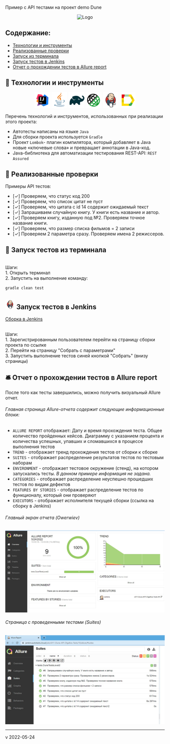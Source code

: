 Пример с API тестами на проект demo Dune

<p align="center">
<img title="Logo" src="https://user-images.githubusercontent.com/48391286/115104563-fcbaf400-9f76-11eb-912d-5d2b7a9f4933.jpg">
</p>



## Содержание:
- [Технологии и инструменты](#watermelon-технологии-и-инструменты)
- [Реализованные проверки](#watermelon-Реализованные-проверки)
- [Запуск из терминала](#watermelon-Запуск-тестов-из-терминала)
- [Запуск тестов в Jenkins](#watermelon-Запуск-тестов-в-Jenkins)
- [Отчет о прохождении тестов в Allure report](#bellhop_bell-Отчет-о-прохождении-тестов-в-Allure-report)
<!--- [Тестовая документация в Allure TestOps](#watermelon-Тестовая-документация-в-Allure-TestOps)
- [Видео прохождения тестов](#watermelon-Видео-прохождения-тестов)
- [Отчет в Telegram](#bellhop_bell-Отчет-в-Telegram)-->

## :watermelon: Технологии и инструменты
<p align="center">
<a href="https://www.jetbrains.com/idea/"><img src="images/logo/Idea.svg" width="50" height="50"  alt="IDEA" title="IJ IDEA"></a>  
<a href="https://www.java.com/"><img src="images/logo/Java.svg" width="50" height="50"  alt="Java"/></a>
<a href="https://gradle.org/"><img src="images/logo/Gradle.svg" width="50" height="50"  alt="Gradle"/></a>
<!-- <a href="https://selenide.org/"><img src="images/logo/Selenide.svg" width="50" height="50" alt="Selenide"/></a> -->
<a href="https://rest-assured.io/"><img src="images/logo/RestAssured.svg" width="50" height="50"  alt="Rest-Assured" title="Rest-Assured"></a>
<a href="https://www.jenkins.io/"><img src="images/logo/Jenkins.svg" width="50" height="50"  alt="Jenkins"/></a>
<a href="https://github.com/allure-framework/allure2"><img src="images/logo/Allure.svg" width="50" height="50"  alt="Allure"/></a>  
<!--<a href="https://qameta.io/"><img src="images/logo/Allure_TO.svg" width="50" height="50"  alt="AllureTestOps" title="AllureTestOps"></a>
<a href="https://habr.com/ru/post/438870/"><img src="images/logo/Lombok.svg" width="50" height="50"  alt="Lombok" title="Lombok"></a>  
<a href="https://aerokube.com/selenoid/"><img src="images/logo/Selenoid.svg" width="50" height="50"  alt="Selenoid"/></a>
<a href="https://web.telegram.org/"><img width="50" height="50"  alt="Telegram" src="images/logo/Telegram.svg"></a>-->
</p>

Перечень технологий и инструментов, использованных при реализации этого проекта:
- Автотесты написаны на языке `Java`
- Для сборки проекта используется `Gradle`
- Проект `Lombok`- плагин компилятора, который добавляет в Java новые «ключевые слова» и превращает аннотации в Java-код.
- Java-библиотека для автоматизации тестирования REST-API: `REST Assured`

## :watermelon: Реализованные проверки
Примеры API тестов:
- [✓] Проверяем, что статус код 200
- [✓] Проверяем, что список цитат не пуст
- [✓] Проверяем, что цитата с id 14 содержит ожидаемый текст
- [✓] Запрашиваем случайную книгу. У книги есть название и автор.
- [✓] Проверяем книгу, изданную под №2. Проверяем точное название книги.
- [✓] Проверяем, что размер списка фильмов = 2 записи
- [✓] Проверяем 2 параметра сразу. Проверяем имена 2 режиссеров.

## :watermelon: Запуск тестов из терминала
<br>Шаги:
<br>1. Открыть терминал
<br>2. Запустить на выполнение команду:
```
gradle clean test
```

## <img src="images/logo/Jenkins.svg" width="30" height="30"  alt="Jenkins"/> Запуск тестов в Jenkins
<p><a href="https://jenkins.autotests.cloud/job/c011-Dune-API-OlgaKos-Tests/">Сборка в Jenkins</a>

<br>Шаги:
<br>1. Зарегистрированным пользователем перейти на страницу сборки проекта по ссылке
<br>2. Перейти на страницу "Собрать с параметрами"
<br>3. Запустить выполнение тестов синей кнопкой "Собрать" (внизу страницы)

## :bellhop_bell: Отчет о прохождении тестов в Allure report
После того как тесты завершились, можно получить визуальный Allure отчет.

###### Главная страница Allure-отчета содержит следующие информационные блоки:
- `ALLURE REPORT` отображает: Дату и время прохождения теста. Общее количество пройденных кейсов. Диаграмму с указанием процента и количества успешных, упавших и сломавшихся в процессе выполнения тестов
- `TREND` - отображает тренд прохождения тестов от сборки к сборке
- `SUITES` - отображает распределение результатов тестов по тестовым наборам
- `ENVIRONMENT` - отображает тестовое окружение (стенд), на котором запускались тесты. <i>В данном примере информация не задана.</i>
- `CATEGORIES` - отображает распределение неуспешно прошедших тестов по видам дефектов
- `FEATURES BY STORIES` - отображает распределение тестов по функционалу, который они проверяют
- `EXECUTORS` - отображает исполнителя текущей сборки (ссылка на сборку в Jenkins)

###### Главный экран отчета (Owerwiev)
<p align="center">
<img title="Allure Graphics" src="images/screens/ScreenshotAllure1.jpg" alt="Allure Graphics">
</p>

###### Страница с проведенными тестами (Suites)
<p align="center">
<img title="Allure Graphics" src="images/screens/ScreenshotAllure2.jpg" alt="Allure Graphics">
</p>

<!--
## :watermelon: Тестовая документация в Allure TestOps

<p align="center">
  <img title="Allure TestOps" src="images/screens/ScreenshotAllureTestOps1" alt="TestOps">
</p>

Обзор тестовых запусков:
<p align="center">
  <img title="Allure TestOps" src="images/screens/ScreenshotAllureTestOps2" alt="TestOps">
</p>


## :bellhop_bell: Отчет в Telegram
После завершения сборки специальный Telegram-бот отправляет сообщение с отчетом о прогоне тестов.
Чтобы видеть сообщения от бота, вступите (временно) в телеграм-группу `OlgaKos Bot_Group`

<p align="center">
<img title="Telegram Bot" src="images/screens/ScreenshotTelegram.jpg" alt="Telegram Bot">
</p>
-->
----------
v 2022-05-24